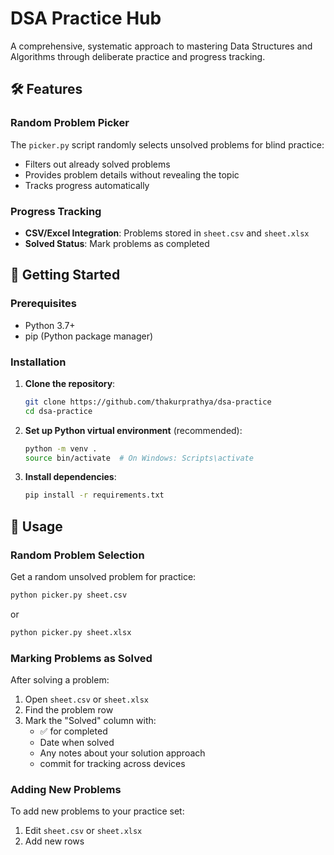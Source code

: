 # DSA Practice Hub
A comprehensive, systematic approach to mastering Data Structures and Algorithms through deliberate practice and progress tracking.

## 🛠️ Features

### Random Problem Picker
The `picker.py` script randomly selects unsolved problems for blind practice:
- Filters out already solved problems
- Provides problem details without revealing the topic
- Tracks progress automatically

### Progress Tracking
- **CSV/Excel Integration**: Problems stored in `sheet.csv` and `sheet.xlsx`
- **Solved Status**: Mark problems as completed

## 🚀 Getting Started

### Prerequisites
- Python 3.7+
- pip (Python package manager)

### Installation

1. **Clone the repository**:
   ```bash
   git clone https://github.com/thakurprathya/dsa-practice
   cd dsa-practice
   ```

2. **Set up Python virtual environment** (recommended):
   ```bash
   python -m venv .
   source bin/activate  # On Windows: Scripts\activate
   ```

3. **Install dependencies**:
   ```bash
   pip install -r requirements.txt
   ```

## 📝 Usage

### Random Problem Selection

Get a random unsolved problem for practice:

```bash
python picker.py sheet.csv
```

or

```bash
python picker.py sheet.xlsx
```

### Marking Problems as Solved

After solving a problem:

1. Open `sheet.csv` or `sheet.xlsx`
2. Find the problem row
3. Mark the "Solved" column with:
   - ✅ for completed
   - Date when solved
   - Any notes about your solution approach
   - commit for tracking across devices

### Adding New Problems

To add new problems to your practice set:

1. Edit `sheet.csv` or `sheet.xlsx`
2. Add new rows